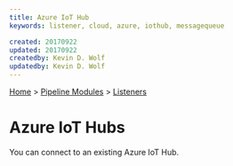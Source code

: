 ```yaml
---
title: Azure IoT Hub
keywords: listener, cloud, azure, iothub, messagequeue

created: 20170922
updated: 20170922
createdby: Kevin D. Wolf
updatedby: Kevin D. Wolf
---
```

[Home](../../Index.md) > [Pipeline Modules](../Index.md) > [Listeners](../Listener.md)

# Azure IoT Hubs

You can connect to an existing Azure IoT Hub.